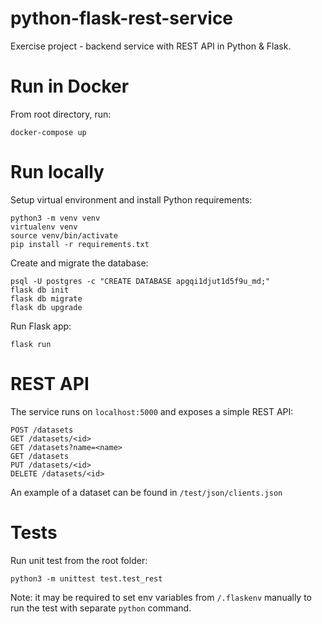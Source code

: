 # python-flask-rest-service
Exercise project - backend service with REST API in Python &amp; Flask.

# Run in Docker
From root directory, run:
```
docker-compose up
```

# Run locally
Setup virtual environment and install Python requirements:
```
python3 -m venv venv
virtualenv venv
source venv/bin/activate
pip install -r requirements.txt
```

Create and migrate the database:
```
psql -U postgres -c "CREATE DATABASE apgqi1djut1d5f9u_md;"
flask db init
flask db migrate
flask db upgrade
```

Run Flask app:
```
flask run
```

# REST API
The service runs on `localhost:5000` and exposes a simple REST API:
```
POST /datasets
GET /datasets/<id>
GET /datasets?name=<name>
GET /datasets
PUT /datasets/<id>
DELETE /datasets/<id>
```

An example of a dataset can be found in `/test/json/clients.json`

# Tests
Run unit test from the root folder:
```
python3 -m unittest test.test_rest
```

Note: it may be required to set env variables from `/.flaskenv` manually to run the test with separate `python` command.
